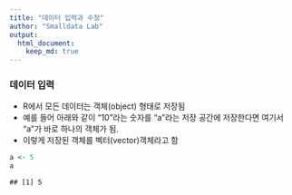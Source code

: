 ```yaml
---
title: "데이터 입력과 수정"
author: "Smalldata Lab"
output: 
  html_document:
    keep_md: true
---
```




### 데이터 입력 

* R에서 모든 데이터는 객체(object) 형태로 저장됨
* 예를 들어 아래와 같이 “10”라는 숫자를 “a”라는 저장 공간에 저장한다면 여기서 “a”가 바로 하나의 객체가 됨.
* 이렇게 저장된 객체를 벡터(vector)객체라고 함


```r
a <- 5
a
```

```
## [1] 5
```

